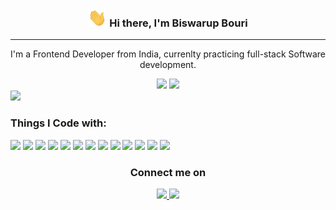 <h3 align="center"> <img  src="https://raw.githubusercontent.com/ABSphreak/ABSphreak/master/gifs/Hi.gif" width="30px"> Hi there, I'm Biswarup Bouri </h3>
<hr />
 <p align="center">I'm a Frontend Developer from India, currenlty practicing full-stack Software development. </p>

 </div>
 <div align="center">
 <img  src="https://github-readme-stats.vercel.app/api?username=biswarup35&show_icons=true&theme=algolia&custom_title=My+GitHub+Stats" />
 <img src="https://github-readme-streak-stats.herokuapp.com/?user=biswarup35&theme=algolia" />
 </div>

<div>
 <img src="https://github-readme-stats.vercel.app/api/top-langs/?username=biswarup35&layout=compact&hide=php,java&theme=algolia" />
 
 </div>



<div>
 <h3>Things I Code with: </h3>
 <img src="https://img.shields.io/badge/TypeScript-007ACC?style=for-the-badge&logo=typescript&logoColor=white" />
 <img src="https://img.shields.io/badge/JavaScript-323330?style=for-the-badge&logo=javascript&logoColor=F7DF1E" />
 <img  src="https://img.shields.io/badge/HTML5-E34F26?style=for-the-badge&logo=html5&logoColor=white" />
 <img src="https://img.shields.io/badge/CSS3-1572B6?style=for-the-badge&logo=css3&logoColor=white"/>
 <img src="https://img.shields.io/badge/Prisma-3982CE?style=for-the-badge&logo=Prisma&logoColor=white" />
  <img src="https://img.shields.io/badge/MySQL-005C84?style=for-the-badge&logo=mysql&logoColor=white" />
 <img src="https://img.shields.io/badge/MongoDB-4EA94B?style=for-the-badge&logo=mongodb&logoColor=white" />
 <img src="https://img.shields.io/badge/prisma-1B222D?style=for-the-badge&logo=prisma&logoColor=white" />
  <img src="https://img.shields.io/badge/Node.js-339933?style=for-the-badge&logo=nodedotjs&logoColor=white" />
 <img src="https://img.shields.io/badge/npm-CB3837?style=for-the-badge&logo=npm&logoColor=white" />
 <img src="https://img.shields.io/badge/Jest-C21325?style=for-the-badge&logo=jest&logoColor=white" />
 <img src="https://img.shields.io/badge/React-20232A?style=for-the-badge&logo=react&logoColor=61DAFB" />
 <img src="https://img.shields.io/badge/Material--UI-0081CB?style=for-the-badge&logo=material-ui&logoColor=white" />
</div>
 
 
 <div align="center">
 <h3>Connect me on </h3>
 	<a href="https://twitter.com/BiswarupBouri"> <img src="https://img.shields.io/badge/Twitter-1DA1F2?style=for-the-badge&logo=twitter&logoColor=white" /> </a>
 <a href="https://twitter.com/BiswarupBouri"> <img src="https://img.shields.io/badge/LinkedIn-0077B5?style=for-the-badge&logo=linkedin&logoColor=white" /> </a>
 </div>
 
